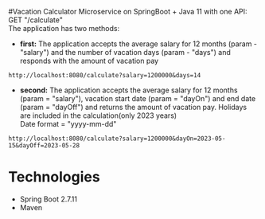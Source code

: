 #Vacation Calculator
Microservice on SpringBoot + Java 11 with one API: GET "/calculate"  
The application has two methods:
- __first:__  The application accepts the average salary for 12 months (param - "salary") and the number of vacation days (param - "days") and responds with the amount of vacation pay
```
http://localhost:8080/calculate?salary=1200000&days=14
```
- __second:__ The application accepts the average salary for 12 months (param = "salary"), vacation start date (param = "dayOn") and end date (param = "dayOff") and returns the amount of vacation pay. Holidays are included in the calculation(only 2023 years)  
Date format = "yyyy-mm-dd"
```
http://localhost:8080/calculate?salary=1200000&dayOn=2023-05-15&dayOff=2023-05-28
```

# Technologies
- Spring Boot 2.7.11
- Maven



